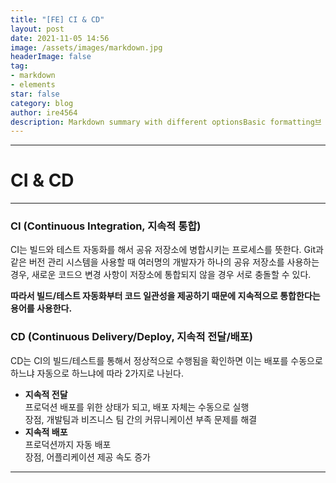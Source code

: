 ```yaml
---
title: "[FE] CI & CD"
layout: post
date: 2021-11-05 14:56
image: /assets/images/markdown.jpg
headerImage: false
tag:
- markdown
- elements
star: false
category: blog
author: ire4564
description: Markdown summary with different optionsBasic formatting브
---
```




-----

<h1>CI & CD</h1>

---



<h3> CI (Continuous Integration, 지속적 통합) </h3>

CI는 빌드와 테스트 자동화를 해서 공유 저장소에 병합시키는 프로세스를 뜻한다.  Git과 같은 버전 관리 시스템을 사용할 때 여러명의 개발자가 하나의 공유 저장소를 사용하는 경우, 새로운 코드으 변경 사항이 저장소에 통합되지 않을 경우 서로 충돌할 수 있다. 

<b>따라서 빌드/테스트 자동화부터 코드 일관성을 제공하기 때문에 지속적으로 통합한다는 용어를 사용한다.</b>



<h3>CD (Continuous Delivery/Deploy, 지속적 전달/배포)</h3>

CD는 CI의 빌드/테스트를 통해서 정상적으로 수행됨을 확인하면 이는 배포를 수동으로 하느냐 자동으로 하느냐에 따라 2가지로 나뉜다.

* <b>지속적 전달</b> <br/>
  프로덕션 배포를 위한 상태가 되고, 배포 자체는 수동으로 실행<br/>
  장점, 개발팀과 비즈니스 팀 간의 커뮤니케이션 부족 문제를 해결
* <b>지속적 배포</b><br/>
  프로덕션까지 자동 배포<br/>
  장점, 어플리케이션 제공 속도 증가

-----

